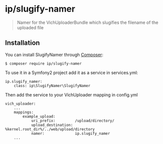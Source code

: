 ip/slugify-namer
=============

> Namer for the VichUploaderBundle which slugifies the filename of the uploaded file

Installation
------------

You can install SlugifyNamer through [Composer](https://getcomposer.org):

```shell
$ composer require ip/slugify-namer
```

To use it in a Symfony2 project add it as a service in services.yml:
```
ip.slugify_namer:
    class: ip\SlugifyNamer\SlugifyNamer
```

Then add the service to your VichUploader mapping in config.yml
```
vich_uploader:
    ...
    mappings:
        example_upload:
            uri_prefix:         /upload/directory/
            upload_destination: %kernel.root_dir%/../web/upload/directory
            namer:              ip.slugify_namer
    ...
```